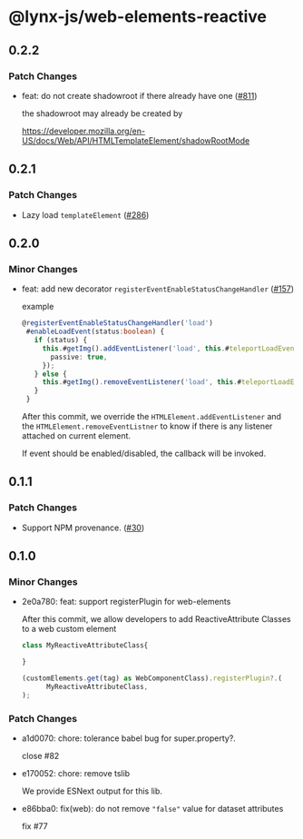 # @lynx-js/web-elements-reactive

## 0.2.2

### Patch Changes

- feat: do not create shadowroot if there already have one ([#811](https://github.com/lynx-family/lynx-stack/pull/811))

  the shadowroot may already be created by

  https://developer.mozilla.org/en-US/docs/Web/API/HTMLTemplateElement/shadowRootMode

## 0.2.1

### Patch Changes

- Lazy load `templateElement` ([#286](https://github.com/lynx-family/lynx-stack/pull/286))

## 0.2.0

### Minor Changes

- feat: add new decorator `registerEventEnableStatusChangeHandler` ([#157](https://github.com/lynx-family/lynx-stack/pull/157))

  example

  ```typescript
  @registerEventEnableStatusChangeHandler('load')
   #enableLoadEvent(status:boolean) {
     if (status) {
       this.#getImg().addEventListener('load', this.#teleportLoadEvent, {
         passive: true,
       });
     } else {
       this.#getImg().removeEventListener('load', this.#teleportLoadEvent);
     }
   }
  ```

  After this commit, we override the `HTMLElement.addEventListener` and the `HTMLElement.removeEventListner` to know if there is any listener attached on current element.

  If event should be enabled/disabled, the callback will be invoked.

## 0.1.1

### Patch Changes

- Support NPM provenance. ([#30](https://github.com/lynx-family/lynx-stack/pull/30))

## 0.1.0

### Minor Changes

- 2e0a780: feat: support registerPlugin for web-elements

  After this commit, we allow developers to add ReactiveAttribute Classes to a web custom element

  ```javascript
  class MyReactiveAttributeClass{

  }

  (customElements.get(tag) as WebComponentClass).registerPlugin?.(
        MyReactiveAttributeClass,
  );
  ```

### Patch Changes

- a1d0070: chore: tolerance babel bug for super.property?.

  close #82

- e170052: chore: remove tslib

  We provide ESNext output for this lib.

- e86bba0: fix(web): do not remove `"false"` value for dataset attributes

  fix #77
